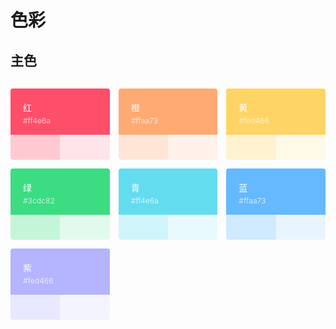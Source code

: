 # 色彩

<style scoped>
.demo:after {
    clear: both;
    display: table;
    content: "";
}
.demo-color-box {
    position: relative;
    border-radius: 4px;
    padding: 20px;
    height: 114px;
    box-sizing: border-box;
    color: #fff;
    font-size: 14px;
    width: calc(33.33333% - 0.6666666em);
    margin-top: 1em;
    margin-right: 1em;
    float: left;
}
.demo-color-box:nth-child(3n+3) {
    margin-right: 0;
}
.demo-color-box .value {
    font-size: 12px;
    opacity: .69;
    line-height: 24px;
}
.bg-color-sub {
    width: 100%;
    height: 40px;
    left: 0;
    bottom: 0;
    position: absolute;
    background-color: #fff;
}
.bg-success-sub-item {
    width: 50%;
    height: 100%;
    float: left;
}
.bg-success-sub-item:first-child {
    border-radius: 0 0 0 4px;
}
.bg-success-sub-item:last-child {
    border-radius: 0 0 4px 0;
}
</style>

## 主色

<div class="demo">
    <div class="demo-color-box" style="background: #ff4e6a"> 红
        <div class="value">#ff4e6a</div>
        <div class="bg-color-sub">
            <div class="bg-success-sub-item" style="background: rgba(255, 78, 106,.3)"></div>
            <div class="bg-success-sub-item" style="background: rgba(255, 78, 106,.15)"></div>
        </div>
    </div>
    <div class="demo-color-box" style="background: #ffaa73"> 橙
        <div class="value">#ffaa73</div>
        <div class="bg-color-sub">
            <div class="bg-success-sub-item" style="background: rgba(255, 170, 115,.3)"></div>
            <div class="bg-success-sub-item" style="background: rgba(255, 170, 115,.15)"></div>
        </div>
    </div>
    <div class="demo-color-box" style="background: #fed466"> 黄
        <div class="value">#fed466</div>
        <div class="bg-color-sub">
            <div class="bg-success-sub-item" style="background: rgba(254, 212, 102,.3)"></div>
            <div class="bg-success-sub-item" style="background: rgba(254, 212, 102,.15)"></div>
        </div>
    </div>
    <div class="demo-color-box" style="background: #3cdc82"> 绿
        <div class="value">#3cdc82</div>
        <div class="bg-color-sub">
            <div class="bg-success-sub-item" style="background: rgba(60, 220, 130,.3)"></div>
            <div class="bg-success-sub-item" style="background: rgba(60, 220, 130,.15)"></div>
        </div>
    </div>
    <div class="demo-color-box" style="background: #64dcf0"> 青
        <div class="value">#ff4e6a</div>
        <div class="bg-color-sub">
            <div class="bg-success-sub-item" style="background: rgba(100, 220, 240,.3)"></div>
            <div class="bg-success-sub-item" style="background: rgba(100, 220, 240,.15)"></div>
        </div>
    </div>
    <div class="demo-color-box" style="background: #64b9ff"> 蓝
        <div class="value">#ffaa73</div>
        <div class="bg-color-sub">
            <div class="bg-success-sub-item" style="background: rgba(100, 185, 255,.3)"></div>
            <div class="bg-success-sub-item" style="background: rgba(100, 185, 255,.15)"></div>
        </div>
    </div>
    <div class="demo-color-box" style="background: #b4b4ff"> 紫
        <div class="value">#fed466</div>
        <div class="bg-color-sub">
            <div class="bg-success-sub-item" style="background: rgba(180, 180, 255,.3)"></div>
            <div class="bg-success-sub-item" style="background: rgba(180, 180, 255,.15)"></div>
        </div>
    </div>
</div>